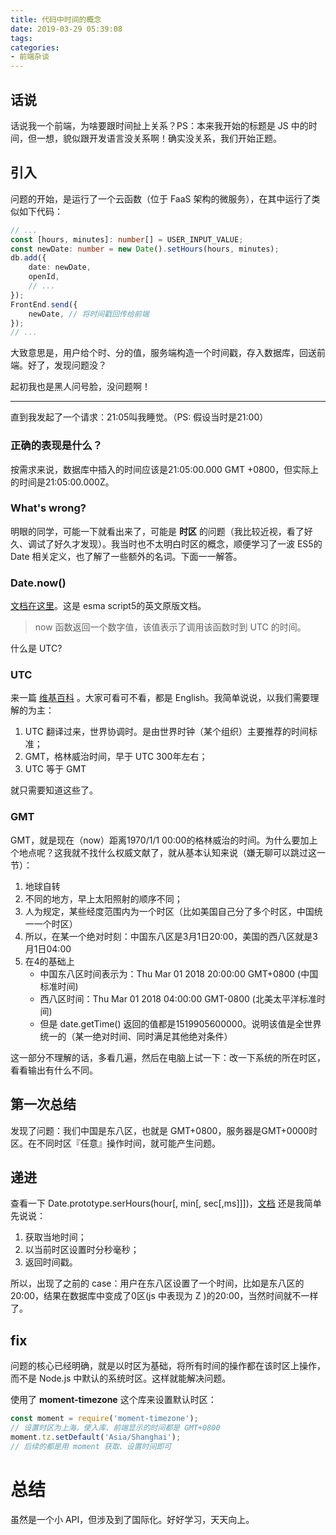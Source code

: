 ```yaml
---
title: 代码中时间的概念
date: 2019-03-29 05:39:08
tags:
categories:
- 前端杂谈
---
```

## 话说
话说我一个前端，为啥要跟时间扯上关系？PS：本来我开始的标题是 JS 中的时间，但一想，貌似跟开发语言没关系啊！确实没关系，我们开始正题。

## 引入
问题的开始，是运行了一个云函数（位于 FaaS 架构的微服务），在其中运行了类似如下代码：
```ts
// ...
const [hours, minutes]: number[] = USER_INPUT_VALUE;
const newDate: number = new Date().setHours(hours, minutes);
db.add({
    date: newDate,
    openId,
    // ...
});
FrontEnd.send({
    newDate, // 将时间戳回传给前端
});
// ...
```
大致意思是，用户给个时、分的值，服务端构造一个时间戳，存入数据库，回送前端。好了，发现问题没？

<!-- more -->
起初我也是黑人问号脸，没问题啊！

___
直到我发起了一个请求：21:05叫我睡觉。（PS: 假设当时是21:00）

### 正确的表现是什么？
按需求来说，数据库中插入的时间应该是21:05:00.000 GMT +0800，但实际上的时间是21:05:00.000Z。

### What's wrong?
明眼的同学，可能一下就看出来了，可能是 **时区** 的问题（我比较近视，看了好久、调试了好久才发现）。我当时也不太明白时区的概念，顺便学习了一波 ES5的 Date 相关定义，也了解了一些额外的名词。下面一一解答。

### Date.now()
[文档在这里](http://www.ecma-international.org/ecma-262/5.1/#sec-15.9.4.4)。这是 esma script5的英文原版文档。
> now 函数返回一个数字值，该值表示了调用该函数时到 UTC 的时间。

什么是 UTC?
### UTC
来一篇 [维基百科](https://en.wikipedia.org/wiki/Coordinated_Universal_Time) 。大家可看可不看，都是 English。我简单说说，以我们需要理解的为主：
1. UTC 翻译过来，世界协调时。是由世界时钟（某个组织）主要推荐的时间标准；
2. GMT，格林威治时间，早于 UTC 300年左右；
3. UTC 等于 GMT

就只需要知道这些了。
### GMT
GMT，就是现在（now）距离1970/1/1 00:00的格林威治的时间。为什么要加上个地点呢？这我就不找什么权威文献了，就从基本认知来说（嫌无聊可以跳过这一节）：
1. 地球自转
2. 不同的地方，早上太阳照射的顺序不同；
3. 人为规定，某些经度范围内为一个时区（比如美国自己分了多个时区，中国统一一个时区）
4. 所以，在某一个绝对时刻：中国东八区是3月1日20:00，美国的西八区就是3月1日04:00
5. 在4的基础上
    - 中国东八区时间表示为：Thu Mar 01 2018 20:00:00 GMT+0800 (中国标准时间)
    - 西八区时间：Thu Mar 01 2018 04:00:00 GMT-0800 (北美太平洋标准时间)
    - 但是 date.getTime() 返回的值都是1519905600000。说明该值是全世界统一的（某一绝对时间、同时满足其他绝对条件）

这一部分不理解的话，多看几遍，然后在电脑上试一下：改一下系统的所在时区，看看输出有什么不同。

## 第一次总结
发现了问题：我们中国是东八区，也就是 GMT+0800，服务器是GMT+0000时区。在不同时区『任意』操作时间，就可能产生问题。

## 递进
查看一下 Date.prototype.serHours(hour[, min[, sec[,ms]]])，[文档](http://www.ecma-international.org/ecma-262/5.1/#sec-15.9.5.34)
还是我简单先说说：
1. 获取当地时间；
2. 以当前时区设置时分秒毫秒；
3. 返回时间戳。

所以，出现了之前的 case：用户在东八区设置了一个时间，比如是东八区的20:00，结果在数据库中变成了0区(js 中表现为 Z )的20:00，当然时间就不一样了。


## fix
问题的核心已经明确，就是以时区为基础，将所有时间的操作都在该时区上操作，而不是 Node.js 中默认的系统时区。这样就能解决问题。

使用了 **moment-timezone** 这个库来设置默认时区：
```js
const moment = require('moment-timezone');
// 设置时区为上海，使入库、前端显示的时间都是 GMT+0800
moment.tz.setDefault('Asia/Shanghai');
// 后续的都是用 moment 获取、设置时间即可
```

# 总结
虽然是一个小 API，但涉及到了国际化。好好学习，天天向上。
